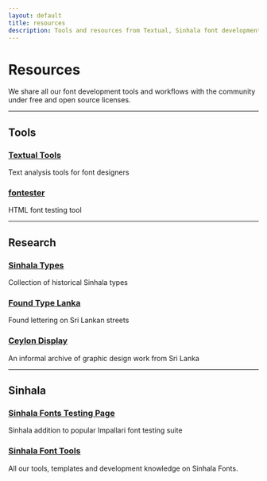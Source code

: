 ```yaml
---
layout: default
title: resources
description: Tools and resources from Textual, Sinhala font development tools, Sinhala resources
---
```


# Resources
We share all our font development tools and workflows with the community under free and open source licenses.

***
## Tools

### [Textual Tools](https://github.com/textualworks/textual-tools)
Text analysis tools for font designers


### [fontester](https://github.com/textualworks/fontester)
HTML font testing tool


***

## Research

### [Sinhala Types](http://pathumego.github.io/sinhala-types/)
Collection of historical Sinhala types

### [Found Type Lanka](http://foundtypelanka.tumblr.com/)
Found lettering on Sri Lankan streets

### [Ceylon Display](http://ceylondisplay.com/)
An informal archive of graphic design work from Sri Lanka

***

## Sinhala

### [Sinhala Fonts Testing Page](https://github.com/pathumego/sinahala-font-testing-page)
Sinhala addition to popular Impallari font testing suite

### [Sinhala Font Tools](https://github.com/textualworks/sinhala-font-tools)
All our tools, templates and development knowledge on Sinhala Fonts.

<!-- ### Sinhala-Tamil font build system
Our build system for SInhala and Tamil fonts -->
